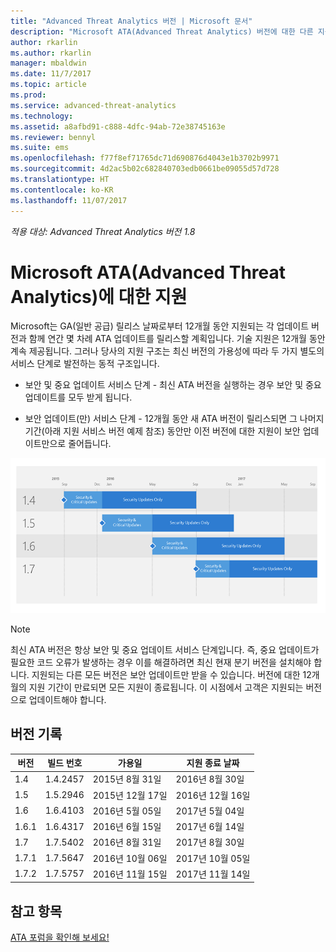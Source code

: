 ```yaml
---
title: "Advanced Threat Analytics 버전 | Microsoft 문서"
description: "Microsoft ATA(Advanced Threat Analytics) 버전에 대한 다른 지원 옵션을 설명합니다."
author: rkarlin
ms.author: rkarlin
manager: mbaldwin
ms.date: 11/7/2017
ms.topic: article
ms.prod: 
ms.service: advanced-threat-analytics
ms.technology: 
ms.assetid: a8afbd91-c888-4dfc-94ab-72e38745163e
ms.reviewer: bennyl
ms.suite: ems
ms.openlocfilehash: f77f8ef71765dc71d690876d4043e1b3702b9971
ms.sourcegitcommit: 4d2ac5b02c682840703edb0661be09055d57d728
ms.translationtype: HT
ms.contentlocale: ko-KR
ms.lasthandoff: 11/07/2017
---
```

*적용 대상: Advanced Threat Analytics 버전 1.8*

# <a name="support-for-microsoft-advanced-threat-analytics-ata-versions"></a>Microsoft ATA(Advanced Threat Analytics)에 대한 지원

Microsoft는 GA(일반 공급) 릴리스 날짜로부터 12개월 동안 지원되는 각 업데이트 버전과 함께 연간 몇 차례 ATA 업데이트를 릴리스할 계획입니다. 기술 지원은 12개월 동안 계속 제공됩니다. 그러나 당사의 지원 구조는 최신 버전의 가용성에 따라 두 가지 별도의 서비스 단계로 발전하는 동적 구조입니다.

-   보안 및 중요 업데이트 서비스 단계 - 최신 ATA 버전을 실행하는 경우 보안 및 중요 업데이트를 모두 받게 됩니다.

-   보안 업데이트(만) 서비스 단계 - 12개월 동안 새 ATA 버전이 릴리스되면 그 나머지 기간(아래 지원 서비스 버전 예제 참조) 동안만 이전 버전에 대한 지원이 보안 업데이트만으로 줄어듭니다.
 
![지원 서비스 버전 예제](media/versions.png)

> [!Note]
> 최신 ATA 버전은 항상 보안 및 중요 업데이트 서비스 단계입니다. 즉, 중요 업데이트가 필요한 코드 오류가 발생하는 경우 이를 해결하려면 최신 현재 분기 버전을 설치해야 합니다. 지원되는 다른 모든 버전은 보안 업데이트만 받을 수 있습니다. 버전에 대한 12개월의 지원 기간이 만료되면 모든 지원이 종료됩니다. 이 시점에서 고객은 지원되는 버전으로 업데이트해야 합니다.

## <a name="version-history"></a>버전 기록

|버전|빌드 번호|가용일| 지원 종료 날짜|
|----|----|----|----|
|1.4|1.4.2457|2015년 8월 31일|2016년 8월 30일|
|1.5|1.5.2946|2015년 12월 17일|2016년 12월 16일|
|1.6|1.6.4103|2016년 5월 05일|2017년 5월 04일|
|1.6.1|1.6.4317|2016년 6월 15일|2017년 6월 14일|
|1.7|1.7.5402|2016년 8월 31일|2017년 8월 30일|
|1.7.1|1.7.5647|2016년 10월 06일|2017년 10월 05일|
|1.7.2|1.7.5757|2016년 11월 15일|2017년 11월 14일|





## <a name="see-also"></a>참고 항목
[ATA 포럼을 확인해 보세요!](https://social.technet.microsoft.com/Forums/security/home?forum=mata)
